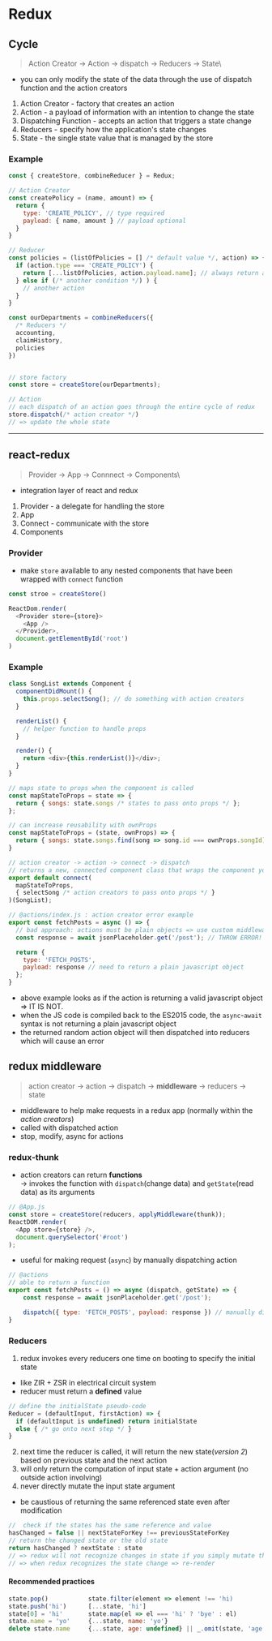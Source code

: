 # Redux

## Cycle
> Action Creator &rarr; Action &rarr; dispatch &rarr; Reducers &rarr; State\
* you can only modify the state of the data through the use of dispatch function and the action creators

1. Action Creator - factory that creates an action
2. Action - a payload of information with an intention to change the state
3. Dispatching Function - accepts an action that triggers a state change
4. Reducers - specify how the application's state changes
5. State - the single state value that is managed by the store

### Example
```javascript
const { createStore, combineReducer } = Redux;

// Action Creator
const createPolicy = (name, amount) => {
  return {
    type: 'CREATE_POLICY', // type required
    payload: { name, amount } // payload optional
  }
}

// Reducer
const policies = (listOfPolicies = [] /* default value */, action) => {
  if (action.type === 'CREATE_POLICY') {
    return [...listOfPolicies, action.payload.name]; // always return a newly made object to make ease of time travel debugging
  } else if (/* another condition */) ) {
    // another action
  }
}

const ourDepartments = combineReducers({
  /* Reducers */
  accounting,
  claimHistory,
  policies
})


// store factory
const store = createStore(ourDepartments);

// Action
// each dispatch of an action goes through the entire cycle of redux
store.dispatch(/* action creator */)
// => update the whole state
```

---

## react-redux
> Provider &rarr; App &rarr; Connnect &rarr; Components\
* integration layer of react and redux

1. Provider - a delegate for handling the store
2. App
3. Connect - communicate with the store
4. Components

### Provider
* make `store` available to any nested components that have been wrapped with `connect` function
```javascript
const stroe = createStore()

ReactDom.render(
  <Provider store={store}>
    <App />
  </Provider>,
  document.getElementById('root')
)
```

### Example
```javascript
class SongList extends Component {
  componentDidMount() {
    this.props.selectSong(); // do something with action creators
  }

  renderList() {
    // helper function to handle props
  }

  render() {
    return <div>{this.renderList()}</div>;
  }
}

// maps state to props when the component is called
const mapStateToProps = state => {
  return { songs: state.songs /* states to pass onto props */ };
};

// can increase reusability with ownProps
const mapStateToProps = (state, ownProps) => {
  return { songs: state.songs.find(song => song.id === ownProps.songId) };
}

// action creator -> action -> connect -> dispatch
// returns a new, connected component class that wraps the component you passed in.
export default connect(
  mapStateToProps, 
  { selectSong /* action creators to pass onto props */ }
)(SongList);
```
```javascript
// @actions/index.js : action creator error example
export const fetchPosts = async () => {
  // bad approach: actions must be plain objects => use custom middleware for async's
  const response = await jsonPlaceholder.get('/post'); // THROW ERROR!

  return {
    type: 'FETCH_POSTS',
    payload: response // need to return a plain javascript object
  };
}
```
* above example looks as if the action is returning a valid javascript object => IT IS NOT.
* when the JS code is compiled back to the ES2015 code, the `async`-`await` syntax is not returning a plain javascript object
* the returned random action object will then dispatched into reducers which will cause an error


## redux middleware
> action creator &rarr; action &rarr; dispatch &rarr; **middleware** &rarr; reducers &rarr; state
* middleware to help make requests in a redux app (normally within the *action creators*)
* called with dispatched action
* stop, modify, async for actions

### redux-thunk
* action creators can return **functions**\
&rarr; invokes the function with `dispatch`(change data) and `getState`(read data) as its arguments
```javascript
// @App.js
const store = createStore(reducers, applyMiddleware(thunk));
ReactDOM.render(
  <App store={store} />,
  document.querySelector('#root')
);
```
* useful for making request (`async`) by manually dispatching action
```javascript
// @actions
// able to return a function
export const fetchPosts = () => async (dispatch, getState) => {
    const response = await jsonPlaceholder.get('/post');

    dispatch({ type: 'FETCH_POSTS', payload: response }) // manually dispatching
}
```

### Reducers
1. redux invokes every reducers one time on booting to specify the initial state
  * like ZIR + ZSR in electrical circuit system
  * reducer must return a **defined** value
```javascript
// define the initialState pseudo-code
Reducer = (defaultInput, firstAction) => {
  if (defaultInput is undefined) return initialState
  else { /* go onto next step */ }
}
```
2. next time the reducer is called, it will return the new state(*version 2*) based on previous state and the next action
3. will only return the computation of input state + action argument (no outside action involving)
4. never directly mutate the input state argument
  * be caustious of returning the same referenced state even after modification
```javascript
//  check if the states has the same reference and value
hasChanged = false || nextStateForKey !== previousStateForKey
// return the changed state or the old state
return hasChanged ? nextState : state
// => redux will not recognize changes in state if you simply mutate the state
// => when redux recognizes the state change => re-render
```
#### Recommended practices
```javascript
state.pop()           state.filter(element => element !== 'hi)
state.push('hi')      [...state, 'hi']
state[0] = 'hi'       state.map(el => el === 'hi' ? 'bye' : el)
state.name = 'yo'     {...state, name: 'yo'}
delete state.name     {...state, age: undefined} || _.omit(state, 'age')
```